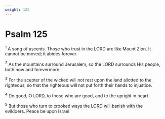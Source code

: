 ```yaml
---
weight: 125
---
```


# Psalm 125

<sup>1</sup> A song of ascents. Those who trust in the LORD are like Mount Zion. It cannot be moved; it abides forever. 

<sup>2</sup> As the mountains surround Jerusalem, so the LORD surrounds His people, both now and forevermore. 

<sup>3</sup> For the scepter of the wicked will not rest upon the land allotted to the righteous, so that the righteous will not put forth their hands to injustice. 

<sup>4</sup> Do good, O LORD, to those who are good, and to the upright in heart. 

<sup>5</sup> But those who turn to crooked ways the LORD will banish with the evildoers. Peace be upon Israel. 


